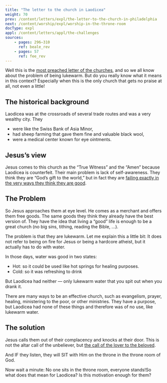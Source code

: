 ```yaml
---
title: "The letter to the church in Laodicea"
weight: 70
prev: /content/letters/expl/the-letter-to-the-church-in-philadelphia
next: /content/worship/expl/worship-in-the-throne-room
docType: expl
appl: /content/letters/appl/the-challenges
sources: 
    - pages: 296–310
      ref: beale_rev
    - pages: 57
      ref: fee_rev
---
```


Well this is the [most preached letter of the churches](https://www.bibleserver.com/NIV/Revelation3%3A14-22), and so we all know about the problem of being lukewarm. But do you really know what it means in this context? Especially when this is the only church that gets no praise at all, not even a little!

## The historical background

<a name="a3f2"></a>
Laodicea was at the crossroads of several trade routes and was a very wealthy city. They

- were like the Swiss Bank of Asia Minor,
- had sheep farming that gave them fine and valuable black wool,
- were a medical center known for eye ointments.

## Jesus’s view

<a name="6bbf"></a>
Jesus comes to this church as the “True Witness” and the “Amen” because Laodicea is counterfeit. Their main problem is lack of self-awareness. They think they are “God’s gift to the world,” but in fact they are [failing exactly in the very ways they think they are good](https://www.bibleserver.com/NIV/Revelation3%3A17).

## The Problem

<a name="d6b2"></a>
So Jesus approaches them at eye level. He comes as a merchant and offers them free goods. The same goods they think they already have the best version of. They have the idea that living a “good” life is enough to be a great church (no big sins, tithing, reading the Bible, ...).

The problem is that they are lukewarm. Let me explain this a little bit: It does not refer to being on fire for Jesus or being a hardcore atheist, but it actually has to do with water.

In those days, water was good in two states:
- Hot: so it could be used like hot springs for healing purposes.
- Cold: so it was refreshing to drink

But Laodicea had neither — only lukewarm water that you spit out when you drank it.

There are many ways to be an effective church, such as evangelism, prayer, healing, ministering to the poor, or other ministries. They have a purpose, but Laodicea had none of these things and therefore was of no use, like lukewarm water.

## The solution

Jesus calls them out of their complacency and knocks at their door. This is not the altar call of the unbeliever, but [the call of the lover to the beloved](https://www.bibleserver.com/NIV/Song%20of%20Solomon5%3A1-5).

And IF they listen, they will SIT with Him on the throne in the throne room of God.

Now wait a minute: No one sits in the throne room, everyone stands!So what does that mean for Laodicea? Is this motivation enough for them?
